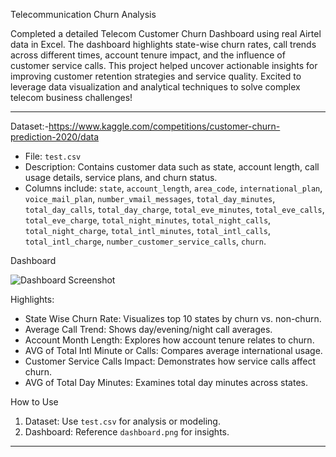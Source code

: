 Telecommunication Churn Analysis

Completed a detailed Telecom Customer Churn Dashboard using real Airtel data in Excel. The dashboard highlights state-wise churn rates, call trends across different times, account tenure impact, and the influence of customer service calls. This project helped uncover actionable insights for improving customer retention strategies and service quality. Excited to leverage data visualization and analytical techniques to solve complex telecom business challenges!

---

 Dataset:-https://www.kaggle.com/competitions/customer-churn-prediction-2020/data

- File: `test.csv`
- Description: Contains customer data such as state, account length, call usage details, service plans, and churn status.
- Columns include: 
  `state`, `account_length`, `area_code`, `international_plan`, `voice_mail_plan`, `number_vmail_messages`, `total_day_minutes`, `total_day_calls`, `total_day_charge`, `total_eve_minutes`, `total_eve_calls`, `total_eve_charge`, `total_night_minutes`, `total_night_calls`, `total_night_charge`, `total_intl_minutes`, `total_intl_calls`, `total_intl_charge`, `number_customer_service_calls`, `churn`.

 Dashboard

![Dashboard Screenshot](dashboard.png)

Highlights:
- State Wise Churn Rate: Visualizes top 10 states by churn vs. non-churn.
- Average Call Trend: Shows day/evening/night call averages.
- Account Month Length: Explores how account tenure relates to churn.
- AVG of Total Intl Minute or Calls: Compares average international usage.
- Customer Service Calls Impact: Demonstrates how service calls affect churn.
- AVG of Total Day Minutes: Examines total day minutes across states.

How to Use

1. Dataset: Use `test.csv` for analysis or modeling.
2. Dashboard: Reference `dashboard.png` for insights.
   

---

